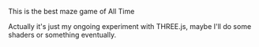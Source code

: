 This is the best maze game of All Time

Actually it's just my ongoing experiment with THREE.js, maybe I'll do some shaders or something eventually.